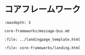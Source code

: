 # コアフレームワーク

```{toctree}
:maxdepth: 3

core-frameworks/message-bus.md
```

```{raw} html
:file: ../landingpage_template.html
```

```{raw} html
:file: core-frameworks/landing.html
```